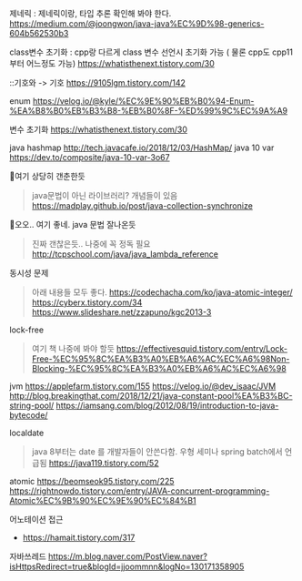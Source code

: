 제네릭
: 제네릭이랑, 타입 추론 확인해 봐야 한다.
<https://medium.com/@joongwon/java-java%EC%9D%98-generics-604b562530b3>

class변수 초기화
: cpp랑 다르게 class 변수 선언시 초기화 가능 ( 물론 cpp도 cpp11부터 어느정도 가능)
<https://whatisthenext.tistory.com/30>

::기호와 -> 기호
<https://9105lgm.tistory.com/142>

enum
<https://velog.io/@kyle/%EC%9E%90%EB%B0%94-Enum-%EA%B8%B0%EB%B3%B8-%EB%B0%8F-%ED%99%9C%EC%9A%A9>

변수 초기화
<https://whatisthenext.tistory.com/30>

java hashmap
<http://tech.javacafe.io/2018/12/03/HashMap/>
java 10 var
<https://dev.to/composite/java-10-var-3o67>

🌟여기 상당히 갠춘한듯
> java문법이 아닌 라이브러리? 개념들이 있음
<https://madplay.github.io/post/java-collection-synchronize>

🌟오오.. 여기 좋네. java 문법 잘나온듯
> 진짜 갠찮은듯.. 나중에 꼭 정독 필요
http://tcpschool.com/java/java_lambda_reference


동시성 문제 
> 아래 내용들 모두 좋다.
https://codechacha.com/ko/java-atomic-integer/
https://cyberx.tistory.com/34
https://www.slideshare.net/zzapuno/kgc2013-3

lock-free
> 여기 책 나중에 봐야 할듯
https://effectivesquid.tistory.com/entry/Lock-Free-%EC%95%8C%EA%B3%A0%EB%A6%AC%EC%A6%98Non-Blocking-%EC%95%8C%EA%B3%A0%EB%A6%AC%EC%A6%98

jvm
https://applefarm.tistory.com/155
https://velog.io/@dev_isaac/JVM
http://blog.breakingthat.com/2018/12/21/java-constant-pool%EA%B3%BC-string-pool/
https://iamsang.com/blog/2012/08/19/introduction-to-java-bytecode/

localdate
> java 8부터는 date 를 개발자들이 안쓴다함. 우형 세미나 spring batch에서 언급됨
https://java119.tistory.com/52

atomic
https://beomseok95.tistory.com/225
https://rightnowdo.tistory.com/entry/JAVA-concurrent-programming-Atomic%EC%9B%90%EC%9E%90%EC%84%B1

어노테이션 접근
- https://hamait.tistory.com/317

자바쓰레드
https://m.blog.naver.com/PostView.naver?isHttpsRedirect=true&blogId=jjoommnn&logNo=130171358905